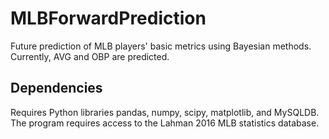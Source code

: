 # MLBForwardPrediction
Future prediction of MLB players' basic metrics using Bayesian methods.
Currently, AVG and OBP are predicted.

## Dependencies

Requires Python libraries pandas, numpy, scipy, matplotlib, and MySQLDB.
The program requires access to the Lahman 2016 MLB statistics database.